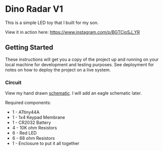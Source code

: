 # Dino Radar V1

This is a simple LED toy that I built for my son.

View it in action here: https://www.instagram.com/p/BGTCjoSJ_YR

## Getting Started

These instructions will get you a copy of the project up and running on your local machine for development and testing purposes. See deployment for notes on how to deploy the project on a live system.

### Circuit

View my hand drawn [schematic](schematic.png).  I will add an eagle schematic later.

Required components:

* 1 - ATtiny44A
* 1 - 1x4 Keypad Membrane
* 1 - CR2032 Battery
* 4 - 10K ohm Resistors
* 6 - Red LED
* 6 - 68 ohm Resistors
* 1 - Enclosure to put it all together
